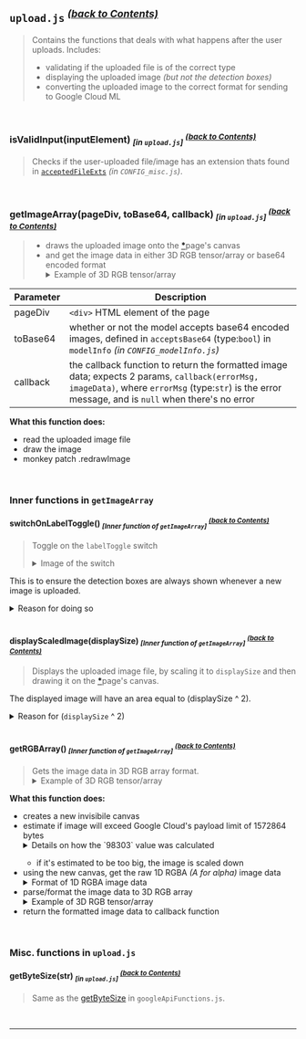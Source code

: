 ## `upload.js` <sup>[_(back to Contents)_](#Table-of-Contents)</sup>
> Contains the functions that deals with what happens after the user uploads. Includes:
> - validating if the uploaded file is of the correct type
> - displaying the uploaded image _(but not the detection boxes)_
> - converting the uploaded image to the correct format for sending to Google Cloud ML

<br>

### isValidInput(inputElement) <sub><i>[in <code>upload.js</code>]</i></sub> <sup>[_(back to Contents)_](#Table-of-Contents)</sup>
> Checks if the user-uploaded file/image has an extension thats found in [`acceptedFileExts`](TODO) _(in `CONFIG_misc.js`)_.

<br>

### getImageArray(pageDiv, toBase64, callback) <sub><i>[in <code>upload.js</code>]</i></sub> <sup>[_(back to Contents)_](#Table-of-Contents)</sup>
<blockquote>
  <ul>
    <li>draws the uploaded image onto the <a href='#glossary-page'><b>*</b></a>page's canvas</li>
    <li>
      and get the image data in either 3D RGB tensor/array or base64 encoded format
      <details>
        <summary>Example of 3D RGB tensor/array</summary>
        <blockquote>
          a 3D RGB tensor/array of a 2x2 square<br>
          <i>(color: R=1, G=2, B=3)</i><br>
          <pre>[
  [[1, 2, 3], [1, 2, 3]],
  [[1, 2, 3], [1, 2, 3]]
]</pre>
        </blockquote>
      </details>
  </li>
  </ul>
</blockquote>

Parameter|Description
---|---
pageDiv|`<div>` HTML element of the page
toBase64|whether or not the model accepts base64 encoded images, defined in `acceptsBase64` (type:`bool`) in `modelInfo` _(in `CONFIG_modelInfo.js`)_
callback|the callback function to return the formatted image data; expects 2 params, `callback(errorMsg, imageData)`, where `errorMsg` (type:`str`) is the error message, and is `null` when there's no error

**What this function does:**

- read the uploaded image file
- draw the image
- monkey patch .redrawImage

<br>

### Inner functions in `getImageArray`

#### switchOnLabelToggle() <sub><i>[Inner function of <code>getImageArray</code>]</i></sub> <sup>[_(back to Contents)_](#Table-of-Contents)</sup>
> Toggle on the `labelToggle` switch <details><summary>Image of the switch</summary><blockquote><img src='readmeAssets/switchOnLabelToggle_switch.png' width='200'></blockquote></details>

This is to ensure the detection boxes are always shown whenever a new image is uploaded.
<details>
  <summary>Reason for doing so</summary>
  <blockquote>
    Else the user might toggle-off the boxes, send a new image and wonder why there are no boxes <i>(when in reality, it's because the boxes' visibilities are toggled off)</i>
  </blockquote>
</details>

<br>

#### displayScaledImage(displaySize) <sub><i>[Inner function of <code>getImageArray</code>]</i></sub> <sup>[_(back to Contents)_](#Table-of-Contents)</sup>
> Displays the uploaded image file, by scaling it to `displaySize` and then drawing it on the <a href='#glossary-page'><b>*</b></a>page's canvas.

The displayed image will have an area equal to (displaySize ^ 2).

<details>
	<summary>Reason for (<code>displaySize</code> ^ 2)</summary>
	I thought it would be easier for one to estimate length rather than area. <i>(ie. easier to estimate width and height of image rather than area)</i>
	<br>So <code>displaySize=512</code> will scale the images to the same area as a 512x512 image.
</details>

<br>

#### getRGBArray() <sub><i>[Inner function of <code>getImageArray</code>]</i></sub> <sup>[_(back to Contents)_](#Table-of-Contents)</sup>
<blockquote>
  Gets the image data in 3D RGB array format.
  <details>
    <summary>Example of 3D RGB tensor/array</summary>
    <blockquote>
      a 3D RGB tensor/array of a 2x2 square<br>
      <i>(color: R=1, G=2, B=3)</i><br>
      <pre>[
  [[1, 2, 3], [1, 2, 3]],
  [[1, 2, 3], [1, 2, 3]]
]</pre>
    </blockquote>
  </details>
</blockquote>

**What this function does:**

<ul>
  <li>creates a new invisibile canvas</li>
  <li>
    estimate if image will exceed Google Cloud's payload limit of 1572864 bytes
    <details>
      <summary>Details on how the `98303` value was calculated</summary>
      The largest string a pixel can be in 3D RGB array format can be is "[[xxx,xxx,xxx]]," where the RGB values are all 3-digit integers, and where the image is a 1 pixel thick vertical line.
      Thus, the max. byte size of a pixel is 16 <i>(ie. the byte size of "[[xxx,xxx,xxx]],")</i>
      Hence, assuming max. bytes per pixel, the max. number of pixels an image can have before exceeding the 1572864 bytes limit is: <code>(1572864 - 2) / 16 = 98303.875</code> , where - 2 is for the other most square brackets.
    </details>
  </li>
  <ul>
    <li>if it's estimated to be too big, the image is scaled down</li>
  </ul>
  <li>
    using the new canvas, get the raw 1D RGBA <i>(A for alpha)</i> image data
    <details>
      <summary>Format of 1D RGBA image data</summary>
      <blockquote>
        <pre>[R1, G1, B1, A1, R2, G2, B2, A2, R3, ...]</pre>
        where <code>R1, G1, B1, A1</code> are the RGBA values of the 1st pixel; <code>R2, G2, B2, A2</code> are that of the 2nd pixel
      </blockquote>
    </details>
  </li>
  <li>
    parse/format the image data to 3D RGB array
    <details>
      <summary>Example of 3D RGB tensor/array</summary>
      <blockquote>
        a 3D RGB tensor/array of a 2x2 square<br>
        <i>(color: R=1, G=2, B=3)</i><br>
        <pre>[
  [[1, 2, 3], [1, 2, 3]],
  [[1, 2, 3], [1, 2, 3]]
]</pre>
      </blockquote>
    </details>
  </li>
  <li>return the formatted image data to callback function</li>
</ul>

<br>

### Misc. functions in `upload.js`

#### getByteSize(str) <sub><i>[in <code>upload.js</code>]</i></sub> <sup>[_(back to Contents)_](#Table-of-Contents)</sup>
> Same as the [getByteSize](TODO) in `googleApiFunctions.js`.

<br>
<hr>
